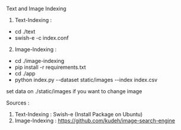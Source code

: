 Text and Image Indexing

1. Text-Indexing :

- cd ./text
- swish-e -c index.conf

2. Image-Indexing :

- cd ./image-indexing
- pip install -r requirements.txt
- cd ./app
- python index.py --dataset static/images --index index.csv

set data on ./static/images if you want to change image

Sources :

1. Text-Indexing : Swish-e (Install Package on Ubuntu)
1. Image-Indexing : https://github.com/kudeh/image-search-engine
